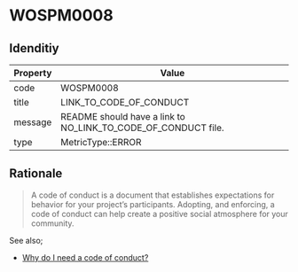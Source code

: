 # WOSPM0008

## Idenditiy

| Property        | Value           |
| ------------- |-------------|
| code      | WOSPM0008 |
| title      | LINK_TO_CODE_OF_CONDUCT      |
| message | README should have a link to NO_LINK_TO_CODE_OF_CONDUCT file.     |
| type | MetricType::ERROR      |

## Rationale

> A code of conduct is a document that establishes expectations for behavior for your project’s participants. Adopting, and enforcing, a code of conduct can help create a positive social atmosphere for your community.

See also;

- [Why do I need a code of conduct?](https://opensource.guide/code-of-conduct/#why-do-i-need-a-code-of-conduct)
